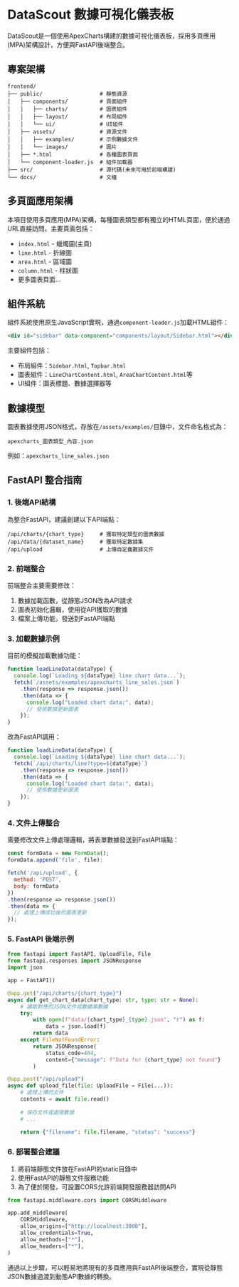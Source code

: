 # DataScout 數據可視化儀表板

DataScout是一個使用ApexCharts構建的數據可視化儀表板，採用多頁應用(MPA)架構設計，方便與FastAPI後端整合。

## 專案架構

```
frontend/
├── public/                  # 靜態資源
│   ├── components/          # 頁面組件
│   │   ├── charts/          # 圖表組件
│   │   ├── layout/          # 布局組件
│   │   └── ui/              # UI組件
│   ├── assets/              # 資源文件
│   │   ├── examples/        # 示例數據文件
│   │   └── images/          # 圖片
│   ├── *.html               # 各種圖表頁面
│   └── component-loader.js  # 組件加載器
├── src/                     # 源代碼(未來可用於前端構建)
└── docs/                    # 文檔
```

## 多頁面應用架構

本項目使用多頁應用(MPA)架構，每種圖表類型都有獨立的HTML頁面，便於通過URL直接訪問。主要頁面包括：

- `index.html` - 蠟燭圖(主頁)
- `line.html` - 折線圖
- `area.html` - 區域圖
- `column.html` - 柱狀圖
- 更多圖表頁面...

## 組件系統

組件系統使用原生JavaScript實現，通過`component-loader.js`加載HTML組件：

```html
<div id="sidebar" data-component="components/layout/Sidebar.html"></div>
```

主要組件包括：

- 布局組件：`Sidebar.html`, `Topbar.html`
- 圖表組件：`LineChartContent.html`, `AreaChartContent.html`等
- UI組件：圖表標題、數據選擇器等

## 數據模型

圖表數據使用JSON格式，存放在`/assets/examples/`目錄中，文件命名格式為：

```
apexcharts_圖表類型_內容.json
```

例如：`apexcharts_line_sales.json`

## FastAPI 整合指南

### 1. 後端API結構

為整合FastAPI，建議創建以下API端點：

```
/api/charts/{chart_type}     # 獲取特定類型的圖表數據
/api/data/{dataset_name}     # 獲取特定數據集
/api/upload                  # 上傳自定義數據文件
```

### 2. 前端整合

前端整合主要需要修改：

1. 數據加載函數，從靜態JSON改為API請求
2. 圖表初始化邏輯，使用從API獲取的數據
3. 檔案上傳功能，發送到FastAPI端點

### 3. 加載數據示例

目前的模擬加載數據功能：

```javascript
function loadLineData(dataType) {
  console.log(`Loading ${dataType} line chart data...`);
  fetch(`/assets/examples/apexcharts_line_sales.json`)
    .then(response => response.json())
    .then(data => {
      console.log("Loaded chart data:", data);
      // 使用數據更新圖表
    });
}
```

改為FastAPI調用：

```javascript
function loadLineData(dataType) {
  console.log(`Loading ${dataType} line chart data...`);
  fetch(`/api/charts/line?type=${dataType}`)
    .then(response => response.json())
    .then(data => {
      console.log("Loaded chart data:", data);
      // 使用數據更新圖表
    });
}
```

### 4. 文件上傳整合

需要修改文件上傳處理邏輯，將表單數據發送到FastAPI端點：

```javascript
const formData = new FormData();
formData.append('file', file);

fetch('/api/upload', {
  method: 'POST',
  body: formData
})
.then(response => response.json())
.then(data => {
  // 處理上傳成功後的圖表更新
});
```

### 5. FastAPI 後端示例

```python
from fastapi import FastAPI, UploadFile, File
from fastapi.responses import JSONResponse
import json

app = FastAPI()

@app.get("/api/charts/{chart_type}")
async def get_chart_data(chart_type: str, type: str = None):
    # 讀取對應的JSON文件或數據庫數據
    try:
        with open(f"data/{chart_type}_{type}.json", "r") as f:
            data = json.load(f)
        return data
    except FileNotFoundError:
        return JSONResponse(
            status_code=404,
            content={"message": f"Data for {chart_type} not found"}
        )

@app.post("/api/upload")
async def upload_file(file: UploadFile = File(...)):
    # 處理上傳的文件
    contents = await file.read()
    
    # 保存文件或處理數據
    # ...
    
    return {"filename": file.filename, "status": "success"}
```

### 6. 部署整合建議

1. 將前端靜態文件放在FastAPI的static目錄中
2. 使用FastAPI的靜態文件服務功能
3. 為了便於開發，可設置CORS允許前端開發服務器訪問API

```python
from fastapi.middleware.cors import CORSMiddleware

app.add_middleware(
    CORSMiddleware,
    allow_origins=["http://localhost:3000"],
    allow_credentials=True,
    allow_methods=["*"],
    allow_headers=["*"],
)
```

通過以上步驟，可以輕易地將現有的多頁應用與FastAPI後端整合，實現從靜態JSON數據過渡到動態API數據的轉換。
